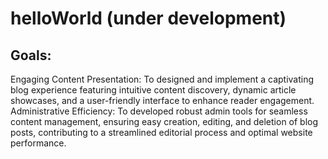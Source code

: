 # helloWorld (under development)

## Goals:
Engaging Content Presentation: To designed and implement a captivating blog experience featuring intuitive content discovery, dynamic article showcases, and a user-friendly interface to enhance reader engagement.
Administrative Efficiency: To developed robust admin tools for seamless content management, ensuring easy creation, editing, and deletion of blog posts, contributing to a streamlined editorial process and optimal website performance.
